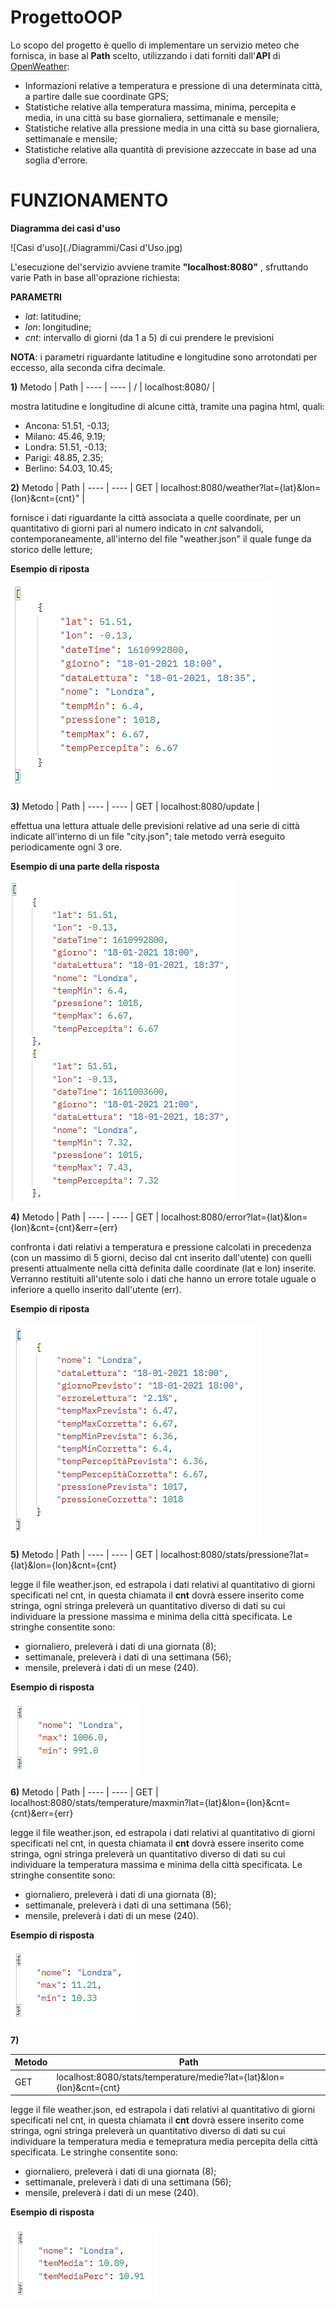 # ProgettoOOP

Lo scopo del progetto è quello di implementare un servizio meteo che fornisca, in base al **Path** scelto, utilizzando i dati forniti dall'**API** di [OpenWeather](https://openweathermap.org/forecast5#geo5):
* Informazioni relative a temperatura e pressione di una determinata città, a partire dalle sue coordinate GPS;
* Statistiche relative alla temperatura massima, minima, percepita e media, in una città su base giornaliera, settimanale e mensile;
* Statistiche relative alla pressione media in una città su base giornaliera, settimanale e mensile;
* Statistiche relative alla quantità di previsione azzeccate in base ad una soglia d'errore.

# FUNZIONAMENTO

**Diagramma dei casi d'uso**

![Casi d'uso](./Diagrammi/Casi d'Uso.jpg)

L'esecuzione del'servizio avviene tramite **"localhost:8080"** , sfruttando varie Path in base all'oprazione richiesta:

**PARAMETRI**
- *lat*: latitudine;
- *lon*: longitudine;
- *cnt*: intervallo di giorni (da 1 a 5) di cui prendere le previsioni

**NOTA**: i parametri riguardante latitudine e longitudine sono arrotondati per eccesso, alla seconda cifra decimale.

**1)**
Metodo | Path |
---- | ---- |
/ | localhost:8080/ |

mostra latitudine e longitudine di alcune città, tramite una pagina html, quali:
- Ancona: 51.51, -0.13;
- Milano: 45.46, 9.19;
- Londra: 51.51, -0.13;
- Parigi: 48.85, 2.35;
- Berlino: 54.03, 10.45;

**2)**
Metodo | Path | 
---- | ---- | 
GET | localhost:8080/weather?lat={lat}&lon={lon}&cnt={cnt}" | 

fornisce i dati riguardante la città associata a quelle coordinate, per un quantitativo di giorni pari al numero indicato in *cnt* salvandoli, contemporaneamente, all'interno del file "weather.json" il quale funge da storico delle letture;

**Esempio di riposta**

![Esempio di risposta /weather](./preview/weather.png)

**3)**
Metodo | Path |
---- | ---- |
GET | localhost:8080/update |

effettua una lettura attuale delle previsioni relative ad una serie di città indicate all'interno di un file "city.json"; tale metodo verrà eseguito periodicamente ogni 3 ore.

**Esempio di una parte della risposta**

![Esempio di una parte della risposta di /update](./preview/update.png)

**4)**
Metodo | Path |
---- | ---- |
GET | localhost:8080/error?lat={lat}&lon={lon}&cnt={cnt}&err={err}

confronta i dati relativi a temperatura e pressione calcolati in precedenza (con un massimo di 5 giorni, deciso dal cnt inserito dall'utente) con quelli presenti attualmente nella città definita dalle coordinate (lat e lon) inserite. Verranno restituiti all'utente solo i dati che hanno un errore totale uguale o inferiore a quello inserito dall'utente (err).

**Esempio di riposta**

![Esempio di risposta /error](./preview/error.png)

**5)**
Metodo | Path |
---- | ---- |
GET | localhost:8080/stats/pressione?lat={lat}&lon={lon}&cnt={cnt}

legge il file weather.json, ed estrapola i dati relativi al quantitativo di giorni specificati nel cnt, in questa chiamata il **cnt** dovrà essere inserito come stringa, ogni stringa preleverà un quantitativo diverso di dati su cui individuare la pressione massima e minima della città specificata.
Le stringhe consentite sono: 
- giornaliero, preleverà i dati di una giornata (8); 
- settimanale, preleverà i dati di una settimana (56); 
- mensile, preleverà i dati di un mese (240).

**Esempio di risposta**

![Esempio di risposta /stats/pressione](./preview/pressione.png)

**6)**
Metodo | Path |
---- | ---- |
GET | localhost:8080/stats/temperature/maxmin?lat={lat}&lon={lon}&cnt={cnt}&err={err}

legge il file weather.json, ed estrapola i dati relativi al quantitativo di giorni specificati nel cnt, in questa chiamata il **cnt** dovrà essere inserito come stringa, ogni stringa preleverà un quantitativo diverso di dati su cui individuare la temperatura massima e minima della città specificata.
Le stringhe consentite sono: 
- giornaliero, preleverà i dati di una giornata (8); 
- settimanale, preleverà i dati di una settimana (56); 
- mensile, preleverà i dati di un mese (240).

**Esempio di risposta**

![Esempio di risposta /stats/temperature/maxmin](./preview/maxmin.png)

**7)**

Metodo | Path |
---- | ---- |
GET | localhost:8080/stats/temperature/medie?lat={lat}&lon={lon}&cnt={cnt}

legge il file weather.json, ed estrapola i dati relativi al quantitativo di giorni specificati nel cnt, in questa chiamata il **cnt** dovrà essere inserito come stringa, ogni stringa preleverà un quantitativo diverso di dati su cui individuare la temperatura media e temepratura media percepita della città specificata.
Le stringhe consentite sono: 
- giornaliero, preleverà i dati di una giornata (8); 
- settimanale, preleverà i dati di una settimana (56); 
- mensile, preleverà i dati di un mese (240).

**Esempio di risposta**

![Esempio di risposta /stats/temperature/medie](./preview/medie.png)
